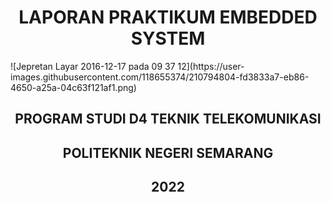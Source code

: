 <h1 align="center">LAPORAN PRAKTIKUM EMBEDDED SYSTEM</h1>
![Jepretan Layar 2016-12-17 pada 09 37 12](https://user-images.githubusercontent.com/118655374/210794804-fd3833a7-eb86-4650-a25a-04c63f121af1.png)
<h2 align="center">PROGRAM STUDI D4 TEKNIK TELEKOMUNIKASI</h2>
<h2 align="center">POLITEKNIK NEGERI SEMARANG</h2>
<h2 align="center">2022</h2>
